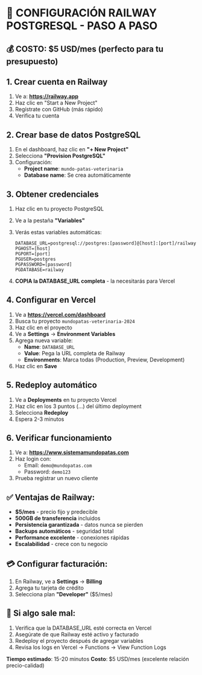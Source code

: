 # 🚀 CONFIGURACIÓN RAILWAY POSTGRESQL - PASO A PASO

## 💰 **COSTO: $5 USD/mes** (perfecto para tu presupuesto)

## 1. Crear cuenta en Railway

1. Ve a: **https://railway.app**
2. Haz clic en "Start a New Project"
3. Regístrate con GitHub (más rápido)
4. Verifica tu cuenta

## 2. Crear base de datos PostgreSQL

1. En el dashboard, haz clic en **"+ New Project"**
2. Selecciona **"Provision PostgreSQL"**
3. Configuración:
   - **Project name**: `mundo-patas-veterinaria`
   - **Database name**: Se crea automáticamente

## 3. Obtener credenciales

1. Haz clic en tu proyecto PostgreSQL
2. Ve a la pestaña **"Variables"**
3. Verás estas variables automáticas:
   ```
   DATABASE_URL=postgresql://postgres:[password]@[host]:[port]/railway
   PGHOST=[host]
   PGPORT=[port]
   PGUSER=postgres
   PGPASSWORD=[password]
   PGDATABASE=railway
   ```

4. **COPIA la DATABASE_URL completa** - la necesitarás para Vercel

## 4. Configurar en Vercel

1. Ve a **https://vercel.com/dashboard**
2. Busca tu proyecto `mundopatas-veterinaria-2024`
3. Haz clic en el proyecto
4. Ve a **Settings** → **Environment Variables**
5. Agrega nueva variable:
   - **Name**: `DATABASE_URL`
   - **Value**: Pega la URL completa de Railway
   - **Environments**: Marca todas (Production, Preview, Development)
6. Haz clic en **Save**

## 5. Redeploy automático

1. Ve a **Deployments** en tu proyecto Vercel
2. Haz clic en los 3 puntos (...) del último deployment
3. Selecciona **Redeploy**
4. Espera 2-3 minutos

## 6. Verificar funcionamiento

1. Ve a: **https://www.sistemamundopatas.com**
2. Haz login con:
   - Email: `demo@mundopatas.com`
   - Password: `demo123`
3. Prueba registrar un nuevo cliente

## ✅ Ventajas de Railway:

- **$5/mes** - precio fijo y predecible
- **500GB de transferencia** incluidos
- **Persistencia garantizada** - datos nunca se pierden
- **Backups automáticos** - seguridad total
- **Performance excelente** - conexiones rápidas
- **Escalabilidad** - crece con tu negocio

## 💳 Configurar facturación:

1. En Railway, ve a **Settings** → **Billing**
2. Agrega tu tarjeta de crédito
3. Selecciona plan **"Developer"** ($5/mes)

## 🔧 Si algo sale mal:

1. Verifica que la DATABASE_URL esté correcta en Vercel
2. Asegúrate de que Railway esté activo y facturado
3. Redeploy el proyecto después de agregar variables
4. Revisa los logs en Vercel → Functions → View Function Logs

**Tiempo estimado**: 15-20 minutos
**Costo**: $5 USD/mes (excelente relación precio-calidad)
